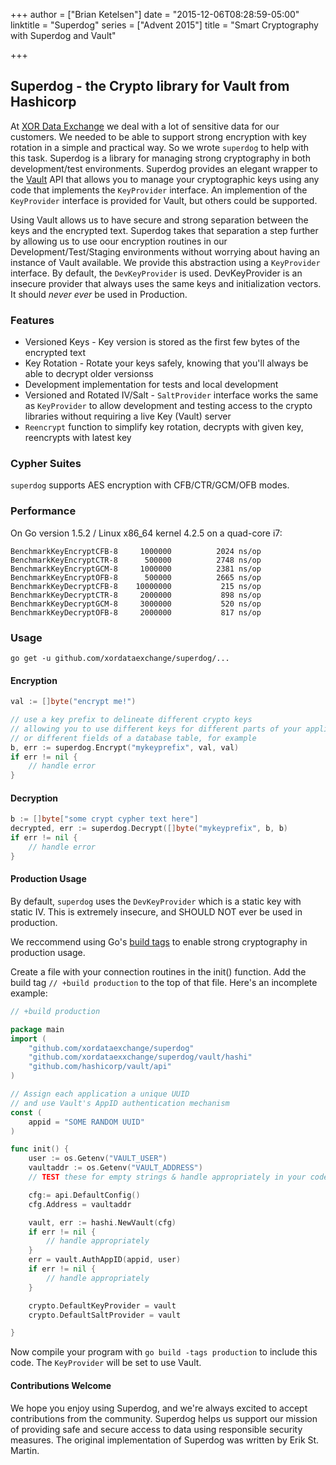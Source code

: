 +++
author = ["Brian Ketelsen"]
date = "2015-12-06T08:28:59-05:00"
linktitle = "Superdog"
series = ["Advent 2015"]
title = "Smart Cryptography with Superdog and Vault"

+++

## Superdog - the Crypto library for Vault from Hashicorp

At [XOR Data Exchange](http://xor.exchange) we deal with a lot of sensitive data for our customers.  We needed to be able to support strong encryption with key rotation in a simple and practical way.  So we wrote `superdog` to help with this task. Superdog is a library for managing strong cryptography in both development/test environments.  Superdog provides an elegant wrapper to the [Vault](https://www.vaultproject.io) API that allows you to manage your cryptographic keys using any code that implements the `KeyProvider` interface.  An implemention of the `KeyProvider` interface is provided for Vault, but others could be supported.

Using Vault allows us to have secure and strong separation between the keys and the encrypted text.  Superdog takes that separation a step further by allowing us to use oour encryption routines in our Development/Test/Staging environments without worrying about having an instance of Vault available.  We provide this abstraction using a `KeyProvider` interface.  By default, the `DevKeyProvider` is used.  DevKeyProvider is an insecure provider that always uses the same keys and initialization vectors.  It should *never ever* be used in Production.

### Features

-  Versioned Keys - Key version is stored as the first few bytes of the encrypted text
-  Key Rotation - Rotate your keys safely, knowing that you'll always be able to decrypt older versionss
-  Development implementation for tests and local development
-  Versioned and Rotated IV/Salt - `SaltProvider` interface works the same as `KeyProvider` to allow development and testing access to the crypto libraries without requiring a live Key (Vault) server
-  `Reencrypt` function to simplify key rotation, decrypts with given key, reencrypts with latest key

### Cypher Suites

`superdog` supports AES encryption with CFB/CTR/GCM/OFB modes.


### Performance

On Go version 1.5.2 / Linux x86_64 kernel 4.2.5 on a quad-core i7:

```
BenchmarkKeyEncryptCFB-8	 1000000	      2024 ns/op
BenchmarkKeyEncryptCTR-8	  500000	      2748 ns/op
BenchmarkKeyEncryptGCM-8	 1000000	      2381 ns/op
BenchmarkKeyEncryptOFB-8	  500000	      2665 ns/op
BenchmarkKeyDecryptCFB-8	10000000	       215 ns/op
BenchmarkKeyDecryptCTR-8	 2000000	       898 ns/op
BenchmarkKeyDecryptGCM-8	 3000000	       520 ns/op
BenchmarkKeyDecryptOFB-8	 2000000	       817 ns/op
```

### Usage

`go get -u github.com/xordataexchange/superdog/...`

#### Encryption
```go
val := []byte("encrypt me!")

// use a key prefix to delineate different crypto keys
// allowing you to use different keys for different parts of your application
// or different fields of a database table, for example
b, err := superdog.Encrypt("mykeyprefix", val, val)
if err != nil {
	// handle error
}
```
#### Decryption
```go
b := []byte["some crypt cypher text here"]
decrypted, err := superdog.Decrypt([]byte("mykeyprefix", b, b)
if err != nil {
	// handle error
}

```

#### Production Usage
By default, `superdog` uses the `DevKeyProvider` which is a static key with static IV.  This is extremely insecure, and SHOULD NOT ever be used in production.

We reccommend using Go's [build tags](https://golang.org/pkg/go/build/) to enable strong cryptography in production usage.

Create a file with your connection routines in the init() function.  Add the build tag `// +build production` to the top of that file.  Here's an incomplete example:

```go
// +build production

package main
import (
	"github.com/xordataexchange/superdog"
	"github.com/xordataexxchange/superdog/vault/hashi"
	"github.com/hashicorp/vault/api"
)

// Assign each application a unique UUID
// and use Vault's AppID authentication mechanism
const (
	appid = "SOME RANDOM UUID"
)

func init() {
	user := os.Getenv("VAULT_USER")
	vaultaddr := os.Getenv("VAULT_ADDRESS")
	// TEST these for empty strings & handle appropriately in your code

	cfg:= api.DefaultConfig()
	cfg.Address = vaultaddr

	vault, err := hashi.NewVault(cfg)
	if err != nil {
		// handle appropriately
	}
	err = vault.AuthAppID(appid, user)
	if err != nil {
		// handle appropriately
	}

	crypto.DefaultKeyProvider = vault
	crypto.DefaultSaltProvider = vault

}

```
Now compile your program with `go build -tags production` to include this code.  The `KeyProvider` will be set to use Vault.

#### Contributions Welcome
We hope you enjoy using Superdog, and we're always excited to accept contributions from the community.  Superdog helps us support our mission of providing safe and secure access to data using responsible security measures.  The original implementation of Superdog was written by Erik St. Martin.

